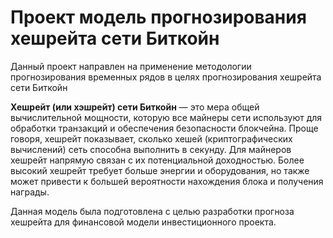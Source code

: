 # Проект модель прогнозирования хешрейта сети Биткойн

Данный проект направлен на применение методологии прогнозирования временных рядов в целях прогнозирования хешрейта сети Биткойн

__Хешрейт (или хэшрейт) сети Биткойн__ — это мера общей вычислительной мощности, которую все майнеры сети используют для обработки транзакций и обеспечения безопасности блокчейна. Проще говоря, хешрейт показывает, сколько хешей (криптографических вычислений) сеть способна выполнить в секунду. Для майнеров хешрейт напрямую связан с их потенциальной доходностью. Более высокий хешрейт требует больше энергии и оборудования, но также может привести к большей вероятности нахождения блока и получения награды. 

Данная модель была подготовлена с целью разработки прогноза хешрейта для финансовой модели инвестиционного проекта.

